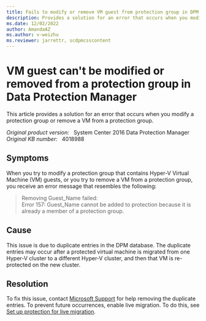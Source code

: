 ```yaml
---
title: Fails to modify or remove VM guest from protection group in DPM
description: Provides a solution for an error that occurs when you modify a protection group or remove a VM from a protection group.
ms.date: 12/02/2022
author: AmandaAZ
ms.author: v-weizhu
ms.reviewer: jarrettr, scdpmcsscontent
---
```

# VM guest can't be modified or removed from a protection group in Data Protection Manager

This article provides a solution for an error that occurs when you modify a protection group or remove a VM from a protection group.

_Original product version:_ &nbsp; System Center 2016 Data Protection Manager  
_Original KB number:_ &nbsp; 4018988

## Symptoms

When you try to modify a protection group that contains Hyper-V Virtual Machine (VM) guests, or you try to remove a VM from a protection group, you receive an error message that resembles the following:

> Removing Guest_Name failed:  
> Error 157: Guest_Name cannot be added to protection because it is already a member of a protection group.

## Cause

This issue is due to duplicate entries in the DPM database. The duplicate entries may occur after a protected virtual machine is migrated from one Hyper-V cluster to a different Hyper-V cluster, and then that VM is re-protected on the new cluster.

## Resolution

To fix this issue, contact [Microsoft Support](https://support.microsoft.com/) for help removing the duplicate entries. To prevent future occurrences, enable live migration. To do this, see [Set up protection for live migration](/previous-versions/system-center/system-center-2012-R2/jj656643(v=sc.12)).
